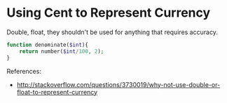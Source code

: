 # Using Cent to Represent Currency

Double, float, they shouldn't be used for anything that requires accuracy.

```php
function denominate($int){
    return number($int/100, 2);
}
```

References: 
- http://stackoverflow.com/questions/3730019/why-not-use-double-or-float-to-represent-currency